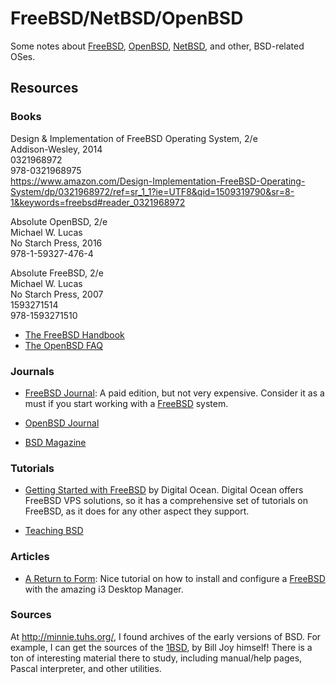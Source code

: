 FreeBSD/NetBSD/OpenBSD
======================

Some notes about [FreeBSD][freebsd], [OpenBSD][openbsd], [NetBSD][netbsd],
and other, BSD-related OSes.


Resources
---------

### Books

Design & Implementation of FreeBSD Operating System, 2/e  
Addison-Wesley, 2014  
0321968972  
978-0321968975  
<https://www.amazon.com/Design-Implementation-FreeBSD-Operating-System/dp/0321968972/ref=sr_1_1?ie=UTF8&qid=1509319790&sr=8-1&keywords=freebsd#reader_0321968972>

Absolute OpenBSD, 2/e  
Michael W. Lucas  
No Starch Press, 2016  
978-1-59327-476-4  

Absolute FreeBSD, 2/e  
Michael W. Lucas  
No Starch Press, 2007  
1593271514  
978-1593271510

 - [The FreeBSD Handbook](https://www.freebsd.org/doc/handbook/)
 - [The OpenBSD FAQ](https://www.openbsd.org/faq)


### Journals

 - [FreeBSD Journal](https://www.freebsdfoundation.org/journal/):
   A paid edition, but not very expensive.  Consider it as a must if you start
   working with a [FreeBSD][freebsd] system.

 - [OpenBSD Journal](http://undeadly.org/)

 - [BSD Magazine](https://bsdmag.org/)


### Tutorials

 - [Getting Started with FreeBSD][digitalocean] by Digital Ocean.
   Digital Ocean offers FreeBSD VPS solutions, so it has a comprehensive set of
   tutorials on FreeBSD, as it does for any other aspect they support.

 - [Teaching BSD](http://teachbsd.org/)

[digitalocean]:	https://www.digitalocean.com/community/tutorial_series/getting-started-with-freebsd


### Articles

 - [A Return to Form][1]:  Nice tutorial on how to install and configure a
   [FreeBSD][freebsd] with the amazing i3 Desktop Manager.

[1]:	http://mirrorshades.net/post/132753032310

[freebsd]:		https://www.freebsd.org/
[openbsd]:		http://www.openbsd.org/
[netbsd]:		http://netbsd.org/


### Sources

At <http://minnie.tuhs.org/>, I found archives of the early versions of BSD.
For example, I can get the sources of the
[1BSD](http://minnie.tuhs.org/Archive/Distributions/UCB/1bsd.tar.gz),
by Bill Joy himself!  There is a ton of interesting material there to study,
including manual/help pages, Pascal interpreter, and other utilities.
